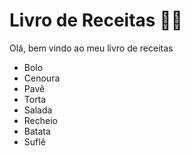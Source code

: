 # Livro de Receitas :man_cook:

Olá, bem vindo ao meu livro de receitas

- Bolo
- Cenoura
- Pavê
- Torta
- Salada
- Recheio
- Batata
- Suflê


